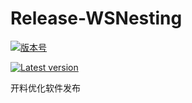 # Release-WSNesting

[![版本号](https://img.shields.io/badge/release-2.2.1.4-blue.svg?style=flat-square)](https://github.com/WangShiSoftware/Release-WSNesting/releases)

[![Latest version](https://img.shields.io/badge/dynamic/json?color=blue&label=latest%20version&style=flat-square&query=%24.tag_name&url=https%3A%2F%2Fapi.github.com%2Frepos%2FWangShiSoftware%2FRelease-WSNesting%2Freleases%2Flatest)](https://github.com/Beslyric-for-X/Beslyric-for-X/releases)

开料优化软件发布
